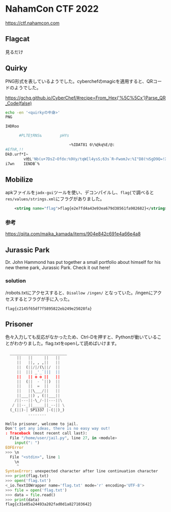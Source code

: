 # NahamCon CTF 2022

https://ctf.nahamcon.com

## Flagcat

見るだけ

## Quirky

PNG形式を表しているようでした。cyberchefのmagicを適用すると、QRコードのようでした。

https://gchq.github.io/CyberChef/#recipe=From_Hex('%5C%5Cx')Parse_QR_Code(false)

```bash
echo -en '<quirkyの中身>'
PNG

IHDRoo

      #PLTEٟtRNSȵ        pHYs

                            ~%IDAT81 б\%@kq%Ε/@:
#EfhR,!!
DkD.urf*I~
        v炝L'Nb(u+7DsZ~Ofdx:%9Vy/tqW[l4ysS;63s`R~FwomJv:%I"D8(%ͥSgD9Q=!X%:vihLT-,Y'Rд4<Uq
i7wn    IENDB`%

```

## Mobilize

apkファイルを`jadx-gui`ツールを使い、デコンパイルし、`flag{`で調べると`res/values/strings.xml`にフラグがありました。

```xml
    <string name="flag">flag{e2e7fd4a43e93ea679d38561fa982682}</string>
```

### 参考

https://qiita.com/maika_kamada/items/904e842c691e4a66e4a8

## Jurassic Park

Dr. John Hammond has put together a small portfolio about himself for his new theme park, Jurassic Park. Check it out here!

### solution

/robots.txtにアクセスすると、`Disallow /ingen/` となっていた。/ingenにアクセスするとフラグが手に入った。

```
flag{c2145f65df7f5895822eb249e25028fa}
```

## Prisoner

色々入力しても反応がなかったため、Ctrl-Dを押すと、Pythonが動いていることがわかりました。flag.txtをopenして読めばいけます。

```python
  _________________________
     ||   ||     ||   ||
     ||   ||, , ,||   ||
     ||  (||/|/(\||/  ||
     ||  ||| _'_`|||  ||
     ||   || o o ||   ||
     ||  (||  - `||)  ||
     ||   ||  =  ||   ||
     ||   ||\___/||   ||
     ||___||) , (||___||
    /||---||-\_/-||---||\
   / ||--_||_____||_--|| \
  (_(||)-| SP1337 |-(||)_)
          --------

Hello prisoner, welcome to jail.
Don't get any ideas, there is no easy way out!
: Traceback (most recent call last):
  File "/home/user/jail.py", line 27, in <module>
    input(": ")
EOFError
>>> \n
  File "<stdin>", line 1
    \n
     ^
SyntaxError: unexpected character after line continuation character
>>> print(flag.txt)
>>> open('flag.txt')
<_io.TextIOWrapper name='flag.txt' mode='r' encoding='UTF-8'>
>>> file = open('flag.txt')
>>> data = file.read()
>>> print(data)
flag{c31e05a24493a202fad0d1a827103642}
```
